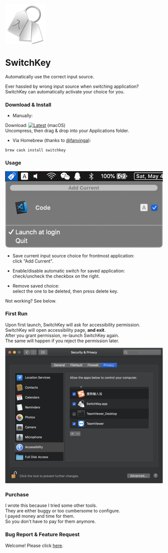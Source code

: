 ![switchkey](README.assets/switchkey.png)

# SwitchKey

Automatically use the correct input source.

Ever hassled by wrong input source when switching application?  
SwitchKey can automatically activate your choice for you.

### Download & Install

- Manually:

Download: [![Latest](https://img.shields.io/badge/dynamic/json?color=brightgreen&label=latest&query=%24.tag_name&url=https%3A%2F%2Fapi.github.com%2Frepos%2Fitsuhane%2FSwitchKey%2Freleases%2Flatest&style=social)](https://github.com/itsuhane/SwitchKey/releases/latest/download/SwitchKey.zip) (macOS)  
Uncompress, then drag & drop into your Applications folder.

- Via Homebrew (thanks to [@fanvinga](//github.com/fanvinga/)):

```
brew cask install switchkey
```

### Usage

![switchkey-ui](README.assets/switchkey-ui.png)

- Save current input source choice for frontmost application:  
  click "Add Current".

- Enable/disable automatic switch for saved application:  
  check/uncheck the checkbox on the right.

- Remove saved choice:  
  select the one to be deleted, then press delete key.

Not working? See below.

### First Run

Upon first launch, SwitchKey will ask for accessibility permission.  
SwitchKey will open accessibility page, **and exit**.  
After you grant permission, re-launch SwitchKey again.  
The same will happen if you reject the permission later.

![switchkey-ui](README.assets/switchkey-permission.png)

### Purchase

I wrote this because I tried some other tools.  
They are either buggy or too cumbersome to configure.  
I payed money and time for them.  
So you don't have to pay for them anymore.

### Bug Report & Feature Request

Welcome! Please click [here](https://github.com/itsuhane/SwitchKey/issues/new).
